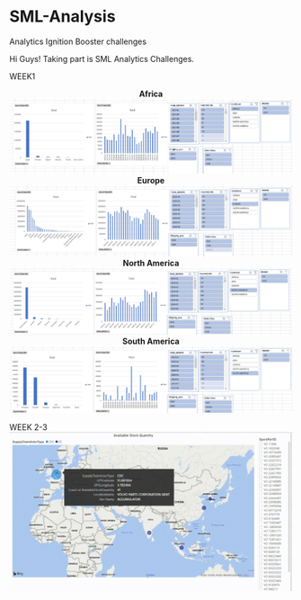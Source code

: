 # SML-Analysis
Analytics Ignition Booster challenges

Hi Guys!
Taking part is SML Analytics Challenges. 

WEEK1

<p align="center">
  <b>Africa</b>
  <img src="https://github.com/rajratnapatil9/SML-Analysis/blob/main/africa.PNG"  title="Africa">
  <b>Europe</b>
  <img src="https://github.com/rajratnapatil9/SML-Analysis/blob/main/europe.PNG"  title="Europe">
  <b>North America</b>
  <img src="https://github.com/rajratnapatil9/SML-Analysis/blob/main/northamerica.PNG" title="North America">
  <b>South America</b>
  <img src="https://github.com/rajratnapatil9/SML-Analysis/blob/main/southamerica.PNG"  title="South America">
  
</p>
WEEK 2-3
<br>
<img src="https://github.com/rajratnapatil9/SML-Analysis/blob/main/Availablestockquantity.gif"  title="AvalibleStockQty">
